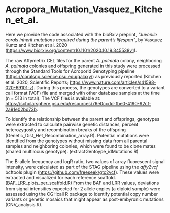 # Acropora_Mutation_Vasquez_Kitchen_et_al.

Here we provide the code associated with the bioRxiv preprint, *"Juvenile corals inherit mutations acquired during the parent’s lifespan"*, by Vasquez Kuntz and Kitchen et al. 2020 (https://www.biorxiv.org/content/10.1101/2020.10.19.345538v1).

The raw Affymetrix CEL files for the parent *A. palmata* colony, neighboring *A. palmata* colonies and offspring generated in this study were processed through the Standard Tools for Acroporid Genotyping pipeline (https://coralsnp.science.psu.edu/galaxy/) as previously reported (Kitchen et al. 2020, Scientific Reports; https://www.nature.com/articles/s41598-020-69101-z). During this process, the genotypes are converted to a variant call format (VCF) file and merged with other database samples at the time (n = 513 in total). The VCF files is available at: https://scholarsphere.psu.edu/resources/76e0ccdd-fbe0-4190-92cf-2a91e02bd73b.

To identify the relationship between the parent and offsprings, genotypes were extracted to calculate pairwise genetic distances, percent heterozygosity and recombination breaks of the offspring (Genetic_Dist_Het_Recombination_array.R). Potential mutations were identified from the genotypes without missing data from all parental samples and neighboring colonies, which were found to be clone mates (shared multilocus genotype). (extractGentoype_idMutations.R)

The B-allele frequency and logR ratio, two values of array fluorescent signal intensity, were calculated as part of the STAG pipeline using the *affy2vcf* bcftools plugin (https://github.com/freeseek/gtc2vcf). These values were extracted and visualized for each reference scaffold. (BAF_LRR_plots_per_scaffold.R) From the BAF and LRR values, deviations from signal intensities expected for 2 allele copies (a diploid sample) were assessed using the CGHcall R package to identify potential copy number variants or genetic mosaics that might appear as post-embyronic mutations (CNV_analysis.R). 
